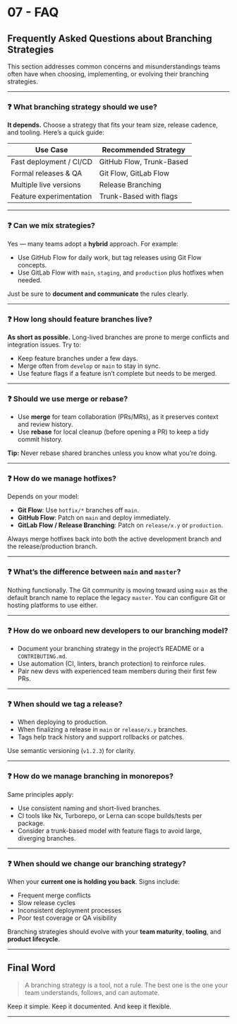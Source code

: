 ﻿# 07 - FAQ

## Frequently Asked Questions about Branching Strategies

This section addresses common concerns and misunderstandings teams often have when choosing, implementing, or evolving their branching strategies.

---

### ❓ What branching strategy should we use?

**It depends.**
Choose a strategy that fits your team size, release cadence, and tooling. Here’s a quick guide:

| Use Case                | Recommended Strategy     |
| ----------------------- | ------------------------ |
| Fast deployment / CI/CD | GitHub Flow, Trunk-Based |
| Formal releases & QA    | Git Flow, GitLab Flow    |
| Multiple live versions  | Release Branching        |
| Feature experimentation | Trunk-Based with flags   |

---

### ❓ Can we mix strategies?

Yes — many teams adopt a **hybrid** approach. For example:

* Use GitHub Flow for daily work, but tag releases using Git Flow concepts.
* Use GitLab Flow with `main`, `staging`, and `production` plus hotfixes when needed.

Just be sure to **document and communicate** the rules clearly.

---

### ❓ How long should feature branches live?

**As short as possible.**
Long-lived branches are prone to merge conflicts and integration issues. Try to:

* Keep feature branches under a few days.
* Merge often from `develop` or `main` to stay in sync.
* Use feature flags if a feature isn’t complete but needs to be merged.

---

### ❓ Should we use merge or rebase?

* Use **merge** for team collaboration (PRs/MRs), as it preserves context and review history.
* Use **rebase** for local cleanup (before opening a PR) to keep a tidy commit history.

**Tip:** Never rebase shared branches unless you know what you’re doing.

---

### ❓ How do we manage hotfixes?

Depends on your model:

* **Git Flow**: Use `hotfix/*` branches off `main`.
* **GitHub Flow**: Patch on `main` and deploy immediately.
* **GitLab Flow / Release Branching**: Patch on `release/x.y` or `production`.

Always merge hotfixes back into both the active development branch and the release/production branch.

---

### ❓ What’s the difference between `main` and `master`?

Nothing functionally.
The Git community is moving toward using `main` as the default branch name to replace the legacy `master`. You can configure Git or hosting platforms to use either.

---

### ❓ How do we onboard new developers to our branching model?

* Document your branching strategy in the project’s README or a `CONTRIBUTING.md`.
* Use automation (CI, linters, branch protection) to reinforce rules.
* Pair new devs with experienced team members during their first few PRs.

---

### ❓ When should we tag a release?

* When deploying to production.
* When finalizing a release in `main` or `release/x.y` branches.
* Tags help track history and support rollbacks or patches.

Use semantic versioning (`v1.2.3`) for clarity.

---

### ❓ How do we manage branching in monorepos?

Same principles apply:

* Use consistent naming and short-lived branches.
* CI tools like Nx, Turborepo, or Lerna can scope builds/tests per package.
* Consider a trunk-based model with feature flags to avoid large, diverging branches.

---

### ❓ When should we change our branching strategy?

When your **current one is holding you back**. Signs include:

* Frequent merge conflicts
* Slow release cycles
* Inconsistent deployment processes
* Poor test coverage or QA visibility

Branching strategies should evolve with your **team maturity**, **tooling**, and **product lifecycle**.

---

## Final Word

> A branching strategy is a tool, not a rule. The best one is the one your team understands, follows, and can automate.

Keep it simple. Keep it documented. And keep it flexible.

---
